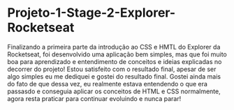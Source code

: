 # Projeto-1-Stage-2-Explorer-Rocketseat
Finalizando a primeira parte da introdução ao CSS e HMTL do Explorer da Rocketseat, foi desenvolvido uma aplicação bem simples, mas que foi muito boa para aprendizado e entendimento de conceitos e ideias explicadas no decorrer do projeto!
Estou satisfeito com o resultado final, apesar de ser algo simples eu me dediquei e gostei do resultado final. Gostei ainda mais do fato de que dessa vez, eu realmente estava entendendo o que era passasdo e conseguia aplicar os conceitos de HTML e CSS normalmente, agora resta praticar para continuar evoluindo e nunca parar!
